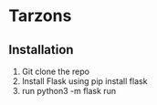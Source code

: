 # Tarzons
## Installation
1. Git clone the repo
2. Install Flask using pip install flask
3. run python3 -m flask run